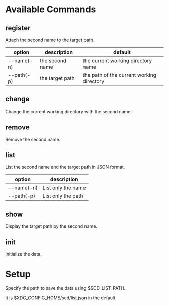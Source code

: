 # Available Commands
## register
Attach the second name to the target path.

|option|description|default|
|-|-|-|
|--name(-n)|the second name|the current working directory name|
|--path(-p)|the target path|the path of the current working directory|

## change
Change the current working directory with the second name.
## remove
Remove the second name.
## list
List the second name and the target path in JSON format.

|option|description|
|-|-|
|--name(-n)|List only the name|
|--path(-p)|List only the path|

## show
Display the target path by the second name.
## init
Initialize the data.

# Setup
Specify the path to save the data using $SCD_LIST_PATH.

It is $XDG_CONFIG_HOME/scd/list.json in the default.
